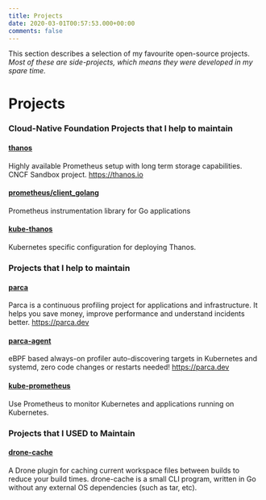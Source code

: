 ```yaml
---
title: Projects
date: 2020-03-01T00:57:53.000+00:00
comments: false
---
```

This section describes a selection of my favourite open-source projects. _Most of these are side-projects, which means they were developed in my spare time._

# Projects

### Cloud-Native Foundation Projects that I help to maintain

#### [thanos](https://github.com/thanos-io/thanos)

Highly available Prometheus setup with long term storage capabilities. CNCF Sandbox project. https://thanos.io

#### [prometheus/client_golang](https://github.com/prometheus/client_golang)

Prometheus instrumentation library for Go applications

#### [kube-thanos](https://github.com/thanos-io/kube-thanos)

Kubernetes specific configuration for deploying Thanos.

### Projects that I help to maintain

#### [parca](https://github.com/parca-dev/parca)

Parca is a continuous profiling project for applications and infrastructure. It helps you save money, improve performance and understand incidents better. https://parca.dev

#### [parca-agent](https://github.com/parca-dev/parca-agent)

eBPF based always-on profiler auto-discovering targets in Kubernetes and systemd, zero code changes or restarts needed! https://parca.dev

#### [kube-prometheus](https://github.com/prometheus-operator/kube-prometheus)

Use Prometheus to monitor Kubernetes and applications running on Kubernetes.

### Projects that I USED to Maintain

#### [drone-cache](https://github.com/meltwater/drone-cache)

A Drone plugin for caching current workspace files between builds to reduce your build times. drone-cache is a small CLI program, written in Go without any external OS dependencies (such as tar, etc).

